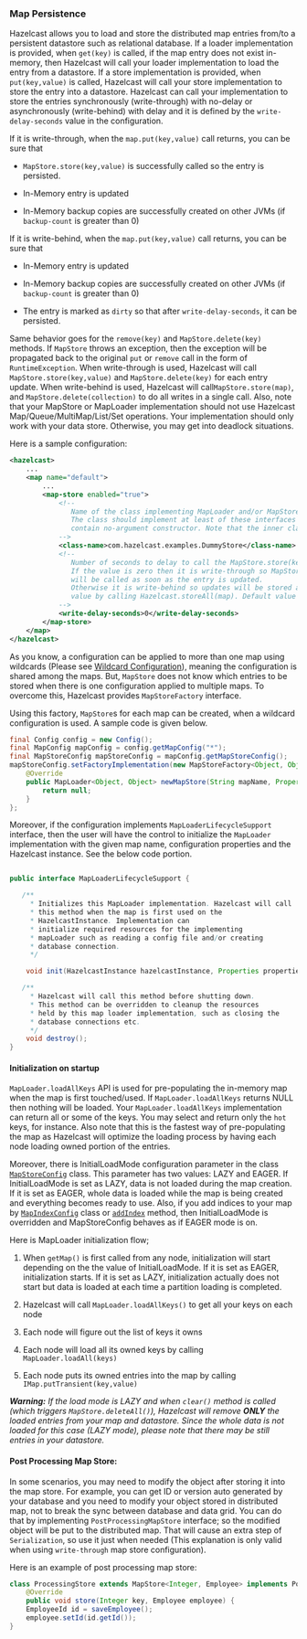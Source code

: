 

### Map Persistence

Hazelcast allows you to load and store the distributed map entries from/to a persistent datastore such as relational database. If a loader implementation is provided, when `get(key)` is called, if the map entry does not exist in-memory, then Hazelcast will call your loader implementation to load the entry from a datastore. If a store implementation is provided, when `put(key,value)` is called, Hazelcast will call your store implementation to store the entry into a datastore. Hazelcast can call your implementation to store the entries synchronously (write-through) with no-delay or asynchronously (write-behind) with delay and it is defined by the `write-delay-seconds` value in the configuration.

If it is write-through, when the `map.put(key,value)` call returns, you can be sure that

-   `MapStore.store(key,value)` is successfully called so the entry is persisted.

-   In-Memory entry is updated

-   In-Memory backup copies are successfully created on other JVMs (if `backup-count` is greater than 0)

If it is write-behind, when the `map.put(key,value)` call returns, you can be sure that

-   In-Memory entry is updated

-   In-Memory backup copies are successfully created on other JVMs (if `backup-count` is greater than 0)

-   The entry is marked as `dirty` so that after `write-delay-seconds`, it can be persisted.

Same behavior goes for the `remove(key)` and `MapStore.delete(key)` methods. If `MapStore` throws an exception, then the exception will be propagated back to the original `put` or `remove` call in the form of `RuntimeException`. When write-through is used, Hazelcast will call `MapStore.store(key,value)` and `MapStore.delete(key)` for each entry update. When write-behind is used, Hazelcast will call`MapStore.store(map)`, and `MapStore.delete(collection)` to do all writes in a single call. Also, note that your MapStore or MapLoader implementation should not use Hazelcast Map/Queue/MultiMap/List/Set operations. Your implementation should only work with your data store. Otherwise, you may get into deadlock situations.

Here is a sample configuration:

```xml
<hazelcast>
    ...
    <map name="default">
        ...
        <map-store enabled="true">
            <!--
               Name of the class implementing MapLoader and/or MapStore.
               The class should implement at least of these interfaces and
               contain no-argument constructor. Note that the inner classes are not supported.
            -->
            <class-name>com.hazelcast.examples.DummyStore</class-name>
            <!--
               Number of seconds to delay to call the MapStore.store(key, value).
               If the value is zero then it is write-through so MapStore.store(key, value)
               will be called as soon as the entry is updated.
               Otherwise it is write-behind so updates will be stored after write-delay-seconds
               value by calling Hazelcast.storeAll(map). Default value is 0.
            -->
            <write-delay-seconds>0</write-delay-seconds>
        </map-store>
    </map>
</hazelcast>
```

As you know, a configuration can be applied to more than one map using wildcards (Please see [Wildcard Configuration](#wildcard-configuration)), meaning the configuration is shared among the maps. But, `MapStore` does not know which entries to be stored when there is one configuration applied to multiple maps. To overcome this, Hazelcast provides `MapStoreFactory` interface.

Using this factory, `MapStore`s for each map can be created, when a wildcard configuration is used. A sample code is given below.

```java
final Config config = new Config();
final MapConfig mapConfig = config.getMapConfig("*");
final MapStoreConfig mapStoreConfig = mapConfig.getMapStoreConfig();
mapStoreConfig.setFactoryImplementation(new MapStoreFactory<Object, Object>() {
    @Override
    public MapLoader<Object, Object> newMapStore(String mapName, Properties properties) {
        return null;
    }
};
```

Moreover, if the configuration implements `MapLoaderLifecycleSupport` interface, then the user will have the control to initialize the `MapLoader` implementation with the given map name, configuration properties and the Hazelcast instance. See the below code portion.

```java

public interface MapLoaderLifecycleSupport {

   /**
     * Initializes this MapLoader implementation. Hazelcast will call
     * this method when the map is first used on the
     * HazelcastInstance. Implementation can
     * initialize required resources for the implementing
     * mapLoader such as reading a config file and/or creating
     * database connection.
     */

    void init(HazelcastInstance hazelcastInstance, Properties properties, String mapName);

   /**
     * Hazelcast will call this method before shutting down.
     * This method can be overridden to cleanup the resources
     * held by this map loader implementation, such as closing the
     * database connections etc.
     */
    void destroy();
}
```


#### Initialization on startup

`MapLoader.loadAllKeys` API is used for pre-populating the in-memory map when the map is first touched/used. If `MapLoader.loadAllKeys` returns NULL then nothing will be loaded. Your `MapLoader.loadAllKeys` implementation can return all or some of the keys. You may select and return only the `hot` keys, for instance. Also note that this is the fastest way of pre-populating the map as Hazelcast will optimize the loading process by having each node loading owned portion of the entries.

Moreover, there is InitialLoadMode configuration parameter in the class [`MapStoreConfig`](https://github.com/hazelcast/hazelcast/blob/5f4f6a876e572f91431ad22f01ad5af9f5837f72/hazelcast/src/main/java/com/hazelcast/config/MapStoreConfig.java) class. This parameter has two values: LAZY and EAGER. If InitialLoadMode is set as LAZY, data is not loaded during the map creation. If it is set as EAGER, whole data is loaded while the map is being created and everything becomes ready to use. Also, if you add indices to your map by [`MapIndexConfig`](https://github.com/hazelcast/hazelcast/blob/da5cceee74e471e33f65f43f31d891c9741e31e3/hazelcast/src/main/java/com/hazelcast/config/MapIndexConfig.java) class or [`addIndex`](#indexing) method, then InitialLoadMode is overridden and MapStoreConfig behaves as if EAGER mode is on.

Here is MapLoader initialization flow;

1.  When `getMap()` is first called from any node, initialization will start depending on the the value of InitialLoadMode. If it is set as EAGER, initialization starts.  If it is set as LAZY, initialization actually does not start but data is loaded at each time a partition loading is completed.

2.  Hazelcast will call `MapLoader.loadAllKeys()` to get all your keys on each node

3.  Each node will figure out the list of keys it owns

4.  Each node will load all its owned keys by calling `MapLoader.loadAll(keys)`

5.  Each node puts its owned entries into the map by calling `IMap.putTransient(key,value)`


***Warning:*** *If the load mode is LAZY and when *`clear()`* method is called (which triggers *`MapStore.deleteAll()`*), Hazelcast will remove **ONLY** the loaded entries from your map and datastore. Since the whole data is not loaded for this case (LAZY mode), please note that there may be still entries in your datastore.*


#### Post Processing Map Store: ####

In some scenarios, you may need to modify the object after storing it into the map store.
For example, you can get ID or version auto generated by your database and you need to modify your object stored in distributed map, not to break the sync between database and data grid. You can do that by implementing `PostProcessingMapStore` interface;
so the modified object will be put to the distributed map. That will cause an extra step of `Serialization`, so use it just when needed (This explanation is only valid when using `write-through` map store configuration).

Here is an example of post processing map store:

```java
class ProcessingStore extends MapStore<Integer, Employee> implements PostProcessingMapStore {
	@Override
	public void store(Integer key, Employee employee) {
	EmployeeId id = saveEmployee();
	employee.setId(id.getId());
}
```
